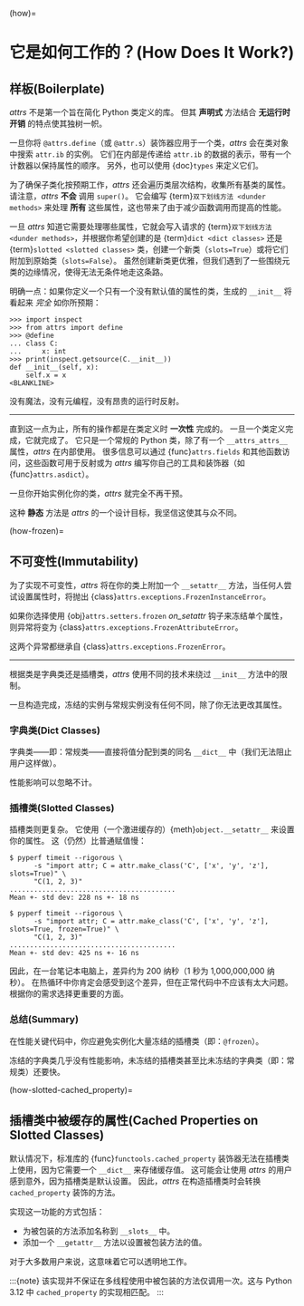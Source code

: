 (how)=

# 它是如何工作的？(How Does It Work?)

## 样板(Boilerplate)

*attrs* 不是第一个旨在简化 Python 类定义的库。
但其 **声明式** 方法结合 **无运行时开销** 的特点使其独树一帜。

一旦你将 `@attrs.define`（或 `@attr.s`）装饰器应用于一个类，*attrs* 会在类对象中搜索 `attr.ib` 的实例。
它们在内部是传递给 `attr.ib` 的数据的表示，带有一个计数器以保持属性的顺序。
另外，也可以使用 {doc}`types` 来定义它们。

为了确保子类化按预期工作，*attrs* 还会遍历类层次结构，收集所有基类的属性。
请注意，*attrs* **不会** 调用 `super()`。
它会编写 {term}`双下划线方法 <dunder methods>` 来处理 **所有** 这些属性，这也带来了由于减少函数调用而提高的性能。

一旦 *attrs* 知道它需要处理哪些属性，它就会写入请求的 {term}`双下划线方法 <dunder methods>`，并根据你希望创建的是 {term}`dict <dict classes>` 还是 {term}`slotted <slotted classes>` 类，创建一个新类（`slots=True`）或将它们附加到原始类（`slots=False`）。
虽然创建新类更优雅，但我们遇到了一些围绕元类的边缘情况，使得无法无条件地走这条路。

明确一点：如果你定义一个只有一个没有默认值的属性的类，生成的 `__init__` 将看起来 *完全* 如你所预期：

```{doctest}
>>> import inspect
>>> from attrs import define
>>> @define
... class C:
...     x: int
>>> print(inspect.getsource(C.__init__))
def __init__(self, x):
    self.x = x
<BLANKLINE>
```

没有魔法，没有元编程，没有昂贵的运行时反射。

---

直到这一点为止，所有的操作都是在类定义时 **一次性** 完成的。
一旦一个类定义完成，它就完成了。
它只是一个常规的 Python 类，除了有一个 `__attrs_attrs__` 属性，*attrs* 在内部使用。
很多信息可以通过 {func}`attrs.fields` 和其他函数访问，这些函数可用于反射或为 *attrs* 编写你自己的工具和装饰器（如 {func}`attrs.asdict`）。

一旦你开始实例化你的类，*attrs* 就完全不再干预。

这种 **静态** 方法是 *attrs* 的一个设计目标，我坚信这使其与众不同。

(how-frozen)=

## 不可变性(Immutability)

为了实现不可变性，*attrs* 将在你的类上附加一个 `__setattr__` 方法，当任何人尝试设置属性时，将抛出 {class}`attrs.exceptions.FrozenInstanceError`。

如果你选择使用 {obj}`attrs.setters.frozen` *on_setattr* 钩子来冻结单个属性，则异常将变为 {class}`attrs.exceptions.FrozenAttributeError`。

这两个异常都继承自 {class}`attrs.exceptions.FrozenError`。

---

根据类是字典类还是插槽类，*attrs* 使用不同的技术来绕过 `__init__` 方法中的限制。

一旦构造完成，冻结的实例与常规实例没有任何不同，除了你无法更改其属性。


### 字典类(Dict Classes)

字典类——即：常规类——直接将值分配到类的同名 `__dict__` 中（我们无法阻止用户这样做）。

性能影响可以忽略不计。


### 插槽类(Slotted Classes)

插槽类则更复杂。
它使用（一个激进缓存的）{meth}`object.__setattr__` 来设置你的属性。
这（仍然）比普通赋值慢：

```none
$ pyperf timeit --rigorous \
      -s "import attr; C = attr.make_class('C', ['x', 'y', 'z'], slots=True)" \
      "C(1, 2, 3)"
.........................................
Mean +- std dev: 228 ns +- 18 ns

$ pyperf timeit --rigorous \
      -s "import attr; C = attr.make_class('C', ['x', 'y', 'z'], slots=True, frozen=True)" \
      "C(1, 2, 3)"
.........................................
Mean +- std dev: 425 ns +- 16 ns
```

因此，在一台笔记本电脑上，差异约为 200 纳秒（1 秒为 1,000,000,000 纳秒）。
在热循环中你肯定会感受到这个差异，但在正常代码中不应该有太大问题。
根据你的需求选择更重要的方面。

### 总结(Summary)

在性能关键代码中，你应避免实例化大量冻结的插槽类（即：`@frozen`）。

冻结的字典类几乎没有性能影响，未冻结的插槽类甚至比未冻结的字典类（即：常规类）还要快。


(how-slotted-cached_property)=

## 插槽类中被缓存的属性(Cached Properties on Slotted Classes)

默认情况下，标准库的 {func}`functools.cached_property` 装饰器无法在插槽类上使用，因为它需要一个 `__dict__` 来存储缓存值。
这可能会让使用 *attrs* 的用户感到意外，因为插槽类是默认设置。
因此，*attrs* 在构造插槽类时会转换 `cached_property` 装饰的方法。

实现这一功能的方式包括：

* 为被包装的方法添加名称到 `__slots__` 中。
* 添加一个 `__getattr__` 方法以设置被包装方法的值。

对于大多数用户来说，这意味着它可以透明地工作。

:::{note}
该实现并不保证在多线程使用中被包装的方法仅调用一次。这与 Python 3.12 中 `cached_property` 的实现相匹配。
:::
